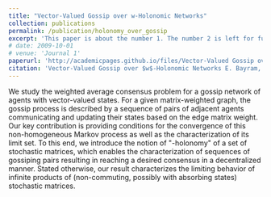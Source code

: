 ```yaml
---
title: "Vector-Valued Gossip over w-Holonomic Networks"
collection: publications
permalink: /publication/holonomy_over_gossip
excerpt: 'This paper is about the number 1. The number 2 is left for future work.'
# date: 2009-10-01
# venue: 'Journal 1'
paperurl: 'http://academicpages.github.io/files/Vector-Valued Gossip over w-Holonomic Networkser1.pdf'
citation: 'Vector-Valued Gossip over $w$-Holonomic Networks E. Bayram, M.-A. Belabbas, T. Başar - arXiv preprint arXiv:2311.04455, 2023'
---
```


We study the weighted average consensus problem for a gossip network of agents with vector-valued states. For a given matrix-weighted graph, the gossip process is described by a sequence of pairs of adjacent agents communicating and updating their states based on the edge matrix weight. Our key contribution is providing conditions for the convergence of this non-homogeneous Markov process as well as the characterization of its limit set. To this end, we introduce the notion of "-holonomy" of a set of stochastic matrices, which enables the characterization of sequences of gossiping pairs resulting in reaching a desired consensus in a decentralized manner. Stated otherwise, our result characterizes the limiting behavior of infinite products of (non-commuting, possibly with absorbing states) stochastic matrices.
